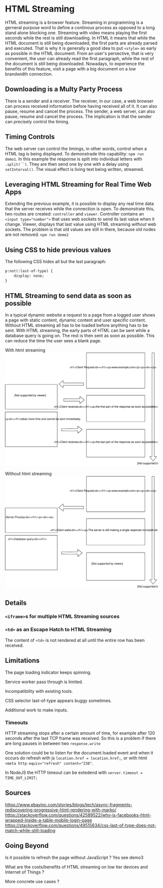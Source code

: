 # HTML Streaming

HTML streaming is a browser feature. Streaming in programming is a gerneral purpose word to define a continous process as opposed to a long stand alone blocking one. Streaming with video means playing the first seconds while the rest is still downloading. In HTML it means that while the HTML document is still being downloaded, the first parts are already parsed and executed. That is why it is generally a good idea to put `<style>` as early as possible in the HTML document. From an user's persective, that is very convenient, the user can already read the first paragraph, while the rest of the document is still being downloaded. Nowadays, to experience the benefits of this feature, visit a page with a big document on a low brandwidth connection.

## Downloading is a Multy Party Process

There is a sender and a receiver. The receiver, in our case, a web browser can process received information before having received all of it. It can also pause, resume and cancel the process. The sender, a web server, can also pause, resume and cancel the process. The implication is that the sender can precisely control the timing.

## Timing Controls

The web server can control the timings, in other words, control when a HTML tag is being displayed. To demonstrade this capability: `npm run demo1`. In this example the response is split into individual letters with ```.split(``)```. They are then send one by one with a delay using `setInterval()`. The visual effect is living text being written, streamed.

## Leveraging HTML Streaming for Real Time Web Apps

Extending the previous example, it is possible to display any real time data that the server receives while the connection is open. To demonstrate this, two routes are created: `controller` and `viewer`. Controller contains an `<input type="number">` that uses web sockets to send its last value when it change. Viewer, displays that last value using HTML streaming *without* web sockets. The problem is that old values are still in there, because old nodes are not removed. `npm run demo2`

## Using CSS to hide previous values

The following CSS hides all but the last paragraph:

```
p:not(:last-of-type) {
    display: none;
}
```

## HTML Streaming to send data as soon as possible

In a typical dynamic website a request to a page from a logged user shows a page with static content, dynamic content and user specific content. Without HTML streaming all has to be loaded before anything has to be sent. With HTML streaming, the early parts of HTML can be sent while a database query is going on. The rest is then sent as soon as possible. This can reduce the time the user sees a blank page.

With html streaming <img src="diagrams/with.svg" alt="with">

Without html streaming <img src="diagrams/without.svg" alt="without">

## Details

### `<iframe>`s for multiple HTML Streaming sources

### `<td>` as an Escape Hatch to HTML Streaming

The content of `<td>` is not rendered at all until the entire row has been received.

## Limitations

The page loading indicator keeps spinning.

Service worker pass through is limited.

Incompatibility with existing tools.

CSS selector last-of-type appears buggy sometimes.

Additional work to make inputs.

### Timeouts

HTTP streaming stops after a certain amount of time, for example after 120 seconds after the last TCP frame was received. So this is a problem if there are long pauses in between two `response.write`

One solution could be to listen for the document loaded event and when it occurs do refresh with js `location.href = location.href;`, or with html `<meta http-equiv="refresh" content="230"`.

In NodeJS the HTTP timeout can be extedend with `server.timeout = TIME_OUT_LIMIT;`


## Sources

https://www.ebayinc.com/stories/blogs/tech/async-fragments-rediscovering-progressive-html-rendering-with-marko/
https://stackoverflow.com/questions/42589522/why-is-facebooks-html-wrapped-inside-a-table-mobile-login-page
https://stackoverflow.com/questions/49515634/css-last-of-type-does-not-match-while-still-loading

## Going Beyond

Is it possible to refresh the page without JavaScript ? Yes see demo3

What are the costs/benefits of HTML streaming on low tier devices and Internet of Things ?

More concrete use cases ?

